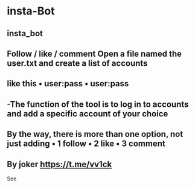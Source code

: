 # insta-Bot
insta_bot
-
Follow / like / comment Open a file named the user.txt and create a list of accounts
-
like this • user:pass • user:pass
-
-The function of the tool is to log in to accounts and add a specific account of your choice
-
By the way, there is more than one option, not just adding • 1 follow • 2 like • 3 comment
-
By joker https://t.me/vv1ck
-
See
